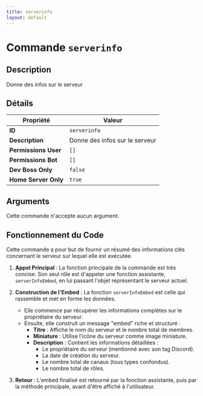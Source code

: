 ```yaml
---
title: serverinfo
layout: default
---
```


# Commande `serverinfo`

## Description

Donne des infos sur le serveur

## Détails

| Propriété | Valeur |
| --- | --- |
| **ID** | `serverinfo` |
| **Description** | Donne des infos sur le serveur |
| **Permissions User** | `[]` |
| **Permissions Bot** | `[]` |
| **Dev Boss Only** | `false` |
| **Home Server Only** | `true` |

## Arguments

Cette commande n'accepte aucun argument.

## Fonctionnement du Code

Cette commande a pour but de fournir un résumé des informations clés concernant le serveur sur lequel elle est exécutée.

1.  **Appel Principal** : La fonction principale de la commande est très concise. Son seul rôle est d'appeler une fonction assistante, `serverInfoEmbed`, en lui passant l'objet représentant le serveur actuel.

2.  **Construction de l'Embed** : La fonction `serverInfoEmbed` est celle qui rassemble et met en forme les données.
    -   Elle commence par récupérer les informations complètes sur le propriétaire du serveur.
    -   Ensuite, elle construit un message "embed" riche et structuré :
        -   **Titre** : Affiche le nom du serveur et le nombre total de membres.
        -   **Miniature** : Utilise l'icône du serveur comme image miniature.
        -   **Description** : Contient les informations détaillées :
            -   Le propriétaire du serveur (mentionné avec son tag Discord).
            -   La date de création du serveur.
            -   Le nombre total de canaux (tous types confondus).
            -   Le nombre total de rôles.

3.  **Retour** : L'embed finalisé est retourné par la fonction assistante, puis par la méthode principale, avant d'être affiché à l'utilisateur.
